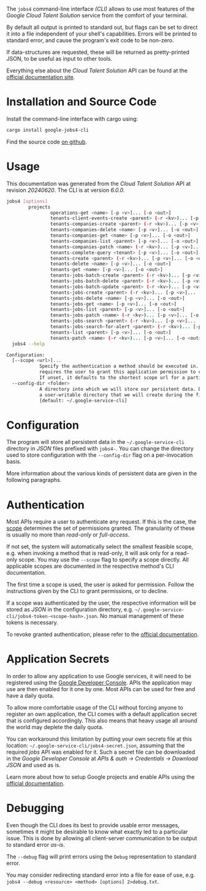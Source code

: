 <!---
DO NOT EDIT !
This file was generated automatically from 'src/generator/templates/cli/README.md.mako'
DO NOT EDIT !
-->
The `jobs4` command-line interface *(CLI)* allows to use most features of the *Google Cloud Talent Solution* service from the comfort of your terminal.

By default all output is printed to standard out, but flags can be set to direct it into a file independent of your shell's
capabilities. Errors will be printed to standard error, and cause the program's exit code to be non-zero.

If data-structures are requested, these will be returned as pretty-printed JSON, to be useful as input to other tools.

Everything else about the *Cloud Talent Solution* API can be found at the
[official documentation site](https://cloud.google.com/talent-solution/job-search/docs/).

# Installation and Source Code

Install the command-line interface with cargo using:

```bash
cargo install google-jobs4-cli
```

Find the source code [on github](https://github.com/Byron/google-apis-rs/tree/main/gen/jobs4-cli).

# Usage

This documentation was generated from the *Cloud Talent Solution* API at revision *20240620*. The CLI is at version *6.0.0*.

```bash
jobs4 [options]
        projects
                operations-get <name> [-p <v>]... [-o <out>]
                tenants-client-events-create <parent> (-r <kv>)... [-p <v>]... [-o <out>]
                tenants-companies-create <parent> (-r <kv>)... [-p <v>]... [-o <out>]
                tenants-companies-delete <name> [-p <v>]... [-o <out>]
                tenants-companies-get <name> [-p <v>]... [-o <out>]
                tenants-companies-list <parent> [-p <v>]... [-o <out>]
                tenants-companies-patch <name> (-r <kv>)... [-p <v>]... [-o <out>]
                tenants-complete-query <tenant> [-p <v>]... [-o <out>]
                tenants-create <parent> (-r <kv>)... [-p <v>]... [-o <out>]
                tenants-delete <name> [-p <v>]... [-o <out>]
                tenants-get <name> [-p <v>]... [-o <out>]
                tenants-jobs-batch-create <parent> (-r <kv>)... [-p <v>]... [-o <out>]
                tenants-jobs-batch-delete <parent> (-r <kv>)... [-p <v>]... [-o <out>]
                tenants-jobs-batch-update <parent> (-r <kv>)... [-p <v>]... [-o <out>]
                tenants-jobs-create <parent> (-r <kv>)... [-p <v>]... [-o <out>]
                tenants-jobs-delete <name> [-p <v>]... [-o <out>]
                tenants-jobs-get <name> [-p <v>]... [-o <out>]
                tenants-jobs-list <parent> [-p <v>]... [-o <out>]
                tenants-jobs-patch <name> (-r <kv>)... [-p <v>]... [-o <out>]
                tenants-jobs-search <parent> (-r <kv>)... [-p <v>]... [-o <out>]
                tenants-jobs-search-for-alert <parent> (-r <kv>)... [-p <v>]... [-o <out>]
                tenants-list <parent> [-p <v>]... [-o <out>]
                tenants-patch <name> (-r <kv>)... [-p <v>]... [-o <out>]
  jobs4 --help

Configuration:
  [--scope <url>]...
            Specify the authentication a method should be executed in. Each scope
            requires the user to grant this application permission to use it.
            If unset, it defaults to the shortest scope url for a particular method.
  --config-dir <folder>
            A directory into which we will store our persistent data. Defaults to
            a user-writable directory that we will create during the first invocation.
            [default: ~/.google-service-cli]

```

# Configuration

The program will store all persistent data in the `~/.google-service-cli` directory in *JSON* files prefixed with `jobs4-`.  You can change the directory used to store configuration with the `--config-dir` flag on a per-invocation basis.

More information about the various kinds of persistent data are given in the following paragraphs.

# Authentication

Most APIs require a user to authenticate any request. If this is the case, the [scope][scopes] determines the
set of permissions granted. The granularity of these is usually no more than *read-only* or *full-access*.

If not set, the system will automatically select the smallest feasible scope, e.g. when invoking a
method that is read-only, it will ask only for a read-only scope.
You may use the `--scope` flag to specify a scope directly.
All applicable scopes are documented in the respective method's CLI documentation.

The first time a scope is used, the user is asked for permission. Follow the instructions given
by the CLI to grant permissions, or to decline.

If a scope was authenticated by the user, the respective information will be stored as *JSON* in the configuration
directory, e.g. `~/.google-service-cli/jobs4-token-<scope-hash>.json`. No manual management of these tokens
is necessary.

To revoke granted authentication, please refer to the [official documentation][revoke-access].

# Application Secrets

In order to allow any application to use Google services, it will need to be registered using the
[Google Developer Console][google-dev-console]. APIs the application may use are then enabled for it
one by one. Most APIs can be used for free and have a daily quota.

To allow more comfortable usage of the CLI without forcing anyone to register an own application, the CLI
comes with a default application secret that is configured accordingly. This also means that heavy usage
all around the world may deplete the daily quota.

You can workaround this limitation by putting your own secrets file at this location:
`~/.google-service-cli/jobs4-secret.json`, assuming that the required *jobs* API
was enabled for it. Such a secret file can be downloaded in the *Google Developer Console* at
*APIs & auth -> Credentials -> Download JSON* and used as is.

Learn more about how to setup Google projects and enable APIs using the [official documentation][google-project-new].


# Debugging

Even though the CLI does its best to provide usable error messages, sometimes it might be desirable to know
what exactly led to a particular issue. This is done by allowing all client-server communication to be
output to standard error *as-is*.

The `--debug` flag will print errors using the `Debug` representation to standard error.

You may consider redirecting standard error into a file for ease of use, e.g. `jobs4 --debug <resource> <method> [options] 2>debug.txt`.


[scopes]: https://developers.google.com/+/api/oauth#scopes
[revoke-access]: http://webapps.stackexchange.com/a/30849
[google-dev-console]: https://console.developers.google.com/
[google-project-new]: https://developers.google.com/console/help/new/
